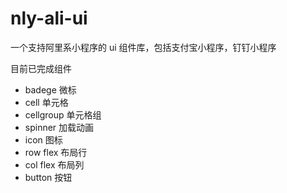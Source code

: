 # nly-ali-ui
一个支持阿里系小程序的 ui 组件库，包括支付宝小程序，钉钉小程序

目前已完成组件

- badege 微标
- cell 单元格
- cellgroup 单元格组
- spinner 加载动画
- icon 图标
- row flex 布局行
- col flex 布局列
- button 按钮
